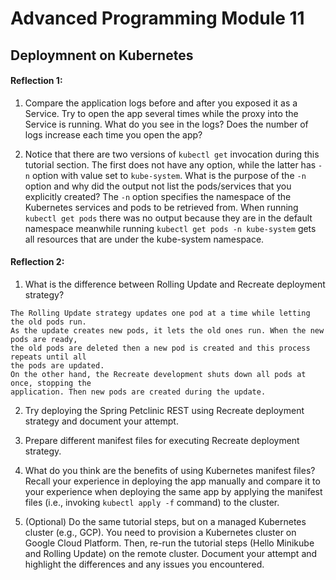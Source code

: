 # Advanced Programming Module 11

## Deploymnent on Kubernetes

#### Reflection 1: 

1. Compare the application logs before and after you exposed it as a Service. Try to open the app several times while the proxy into the Service is running. What do you see in the logs? Does the number of logs increase each time you open the app?


2. Notice that there are two versions of `kubectl get` invocation during this tutorial section. The first does not have any option, while the latter has `-n` option with value set to `kube-system`. What is the purpose of the `-n` option and why did the output not list the pods/services that you explicitly created?
The `-n` option specifies the namespace of the Kubernetes services and pods to be
retrieved from. When running `kubectl get pods` there was no output because they
are in the default namespace meanwhile running `kubectl get pods -n kube-system`
gets all resources that are under the kube-system namespace. 


#### Reflection 2:

1. What is the difference between Rolling Update and Recreate deployment strategy?
```
The Rolling Update strategy updates one pod at a time while letting the old pods run.
As the update creates new pods, it lets the old ones run. When the new pods are ready,
the old pods are deleted then a new pod is created and this process repeats until all
the pods are updated.
On the other hand, the Recreate development shuts down all pods at once, stopping the
application. Then new pods are created during the update.
```

2.  Try deploying the Spring Petclinic REST using Recreate deployment strategy and document your attempt.

3. Prepare different manifest files for executing Recreate deployment strategy.
4. What do you think are the benefits of using Kubernetes manifest files? Recall your experience in deploying the app manually and compare it to your experience when deploying the same app by applying the manifest files (i.e., invoking `kubectl apply -f` command) to the cluster.

5. (Optional) Do the same tutorial steps, but on a managed Kubernetes cluster (e.g., GCP). You need to provision a Kubernetes cluster on Google Cloud Platform. Then, re-run the tutorial steps (Hello Minikube and Rolling Update) on the remote cluster. Document your attempt and highlight the differences and any issues you encountered.

